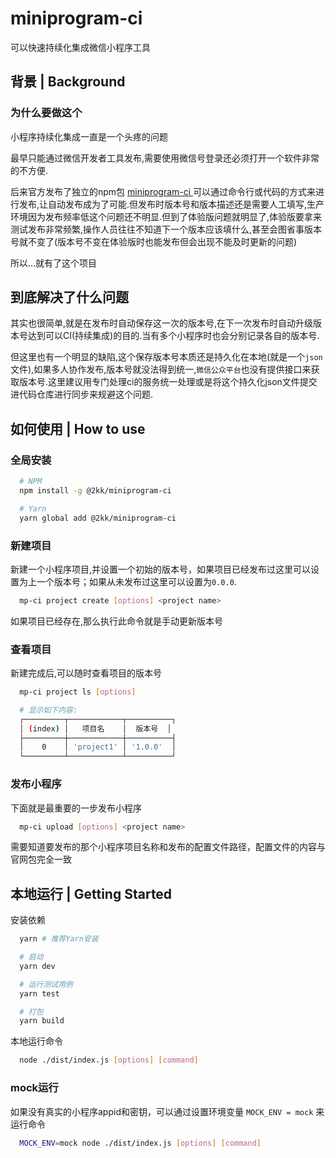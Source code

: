 # miniprogram-ci
可以快速持续化集成微信小程序工具

## 背景 | Background
### 为什么要做这个
小程序持续化集成一直是一个头疼的问题

最早只能通过微信开发者工具发布,需要使用微信号登录还必须打开一个软件非常的不方便.

后来官方发布了独立的npm包 [miniprogram-ci
](https://www.npmjs.com/package/miniprogram-ci) 可以通过命令行或代码的方式来进行发布,让自动发布成为了可能.但发布时版本号和版本描述还是需要人工填写,生产环境因为发布频率低这个问题还不明显.但到了体验版问题就明显了,体验版要拿来测试发布非常频繁,操作人员往往不知道下一个版本应该填什么,甚至会图省事版本号就不变了(版本号不变在体验版时也能发布但会出现不能及时更新的问题)

所以...就有了这个项目

## 到底解决了什么问题
其实也很简单,就是在发布时自动保存这一次的版本号,在下一次发布时自动升级版本号达到可以CI(持续集成)的目的.当有多个小程序时也会分别记录各自的版本号.

但这里也有一个明显的缺陷,这个保存版本号本质还是持久化在本地(就是一个`json`文件),如果多人协作发布,版本号就没法得到统一,`微信公众平台`也没有提供接口来获取版本号.这里建议用专门处理ci的服务统一处理或是将这个持久化json文件提交进代码仓库进行同步来规避这个问题.

## 如何使用 | How to use
### 全局安装
```sh
  # NPM
  npm install -g @2kk/miniprogram-ci

  # Yarn
  yarn global add @2kk/miniprogram-ci
```
### 新建项目
新建一个小程序项目,并设置一个初始的版本号，如果项目已经发布过这里可以设置为上一个版本号；如果从未发布过这里可以设置为`0.0.0`.
```sh
  mp-ci project create [options] <project name>
```

如果项目已经存在,那么执行此命令就是手动更新版本号

### 查看项目
新建完成后,可以随时查看项目的版本号
```sh
  mp-ci project ls [options]

  # 显示如下内容:
  ┌─────────┬────────────┬──────────┐
  │ (index) │   项目名    │  版本号  │
  ├─────────┼────────────┼──────────┤
  │    0    │ 'project1' │ '1.0.0'  │
  └─────────┴────────────┴──────────┘
```

### 发布小程序
下面就是最重要的一步发布小程序
```sh
  mp-ci upload [options] <project name>
```

需要知道要发布的那个小程序项目名称和发布的配置文件路径，配置文件的内容与官网包完全一致

## 本地运行 | Getting Started
安装依赖

```sh
  yarn # 推荐Yarn安装
```


```sh
  # 启动
  yarn dev

  # 运行测试用例
  yarn test

  # 打包
  yarn build
```

本地运行命令
```sh
  node ./dist/index.js [options] [command]
```
### mock运行
如果没有真实的小程序appid和密钥，可以通过设置环境变量 `MOCK_ENV = mock` 来运行命令
```sh
  MOCK_ENV=mock node ./dist/index.js [options] [command]
```